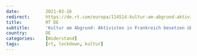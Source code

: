 ```yaml
---
date:          2021-03-16
redirect:      https://de.rt.com/europa/114514-kultur-am-abgrund-aktivisten-besetzung-frankreich/
title:         RT DE
subtitle:      'Kultur am Abgrund: Aktivisten in Frankreich besetzen über 40 Theater und protestieren gegen Lockdown'
country:       DE
categories:    [Widerstand]
tags:          [rt, lockdown, kultur]
---
```

